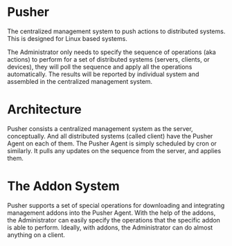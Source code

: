 Pusher
======

The centralized management system to push actions to distributed systems. This is designed for
Linux based systems.

The Administrator only needs to specify the sequence of operations (aka actions) to perform
for a set of distributed systems (servers, clients, or devices), they will poll the sequence
and apply all the operations automatically. The results will be reported by individual system
and assembled in the centralized management system.

Architecture
============

Pusher consists a centralized management system as the server, conceptually. And all distributed
systems (called client) have the Pusher Agent on each of them. The Pusher Agent is simply scheduled
by cron or similarly. It pulls any updates on the sequence from the server, and applies them.

The Addon System
================

Pusher supports a set of special operations for downloading and integrating management addons
into the Pusher Agent. With the help of the addons, the Administrator can easily specify the operations
that the specific addon is able to perform. Ideally, with addons, the Administrator can do almost
anything on a client.